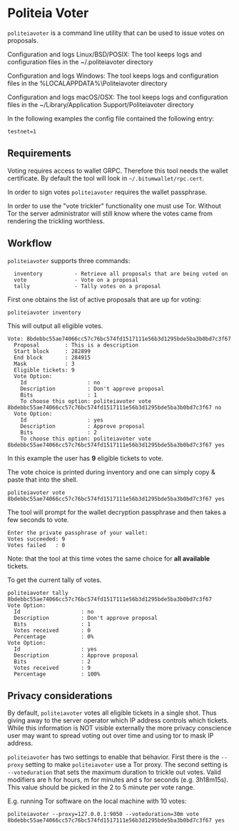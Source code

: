 # Politeia Voter

`politeiavoter` is a command line utility that can be used to issue votes on
proposals.

Configuration and logs Linux/BSD/POSIX:
The tool keeps logs and configuration files in the ~/.politeiavoter directory

Configuration and logs Windows:
The tool keeps logs and configuration files in the %LOCALAPPDATA%\Politeiavoter
directory

Configuration and logs macOS/OSX:
The tool keeps logs and configuration files in the ~/Library/Application
Support/Politeiavoter directory

In the following examples the config file contained the following entry:
```
testnet=1
```

## Requirements

Voting requires access to wallet GRPC. Therefore this tool needs the wallet
certificate. By default the tool will look in `~/.bitumwallet/rpc.cert`.

In order to sign votes ```politeiavoter``` requires the wallet passphrase.

In order to use the "vote trickler" functionality one must use Tor. Without Tor
the server administrator will still know where the votes came from rendering
the trickling worthless.

## Workflow

```politeiavoter``` supports three commands:

```
  inventory          - Retrieve all proposals that are being voted on
  vote               - Vote on a proposal
  tally              - Tally votes on a proposal
```

First one obtains the list of active proposals that are up for voting:
```
politeiavoter inventory
```

This will output all eligible votes.
```
Vote: 8bdebbc55ae74066cc57c76bc574fd1517111e56b3d1295bde5ba3b0bd7c3f67
  Proposal        : This is a description
  Start block     : 282899
  End block       : 284915
  Mask            : 3
  Eligible tickets: 9
  Vote Option:
    Id                   : no
    Description          : Don't approve proposal
    Bits                 : 1
    To choose this option: politeiavoter vote 8bdebbc55ae74066cc57c76bc574fd1517111e56b3d1295bde5ba3b0bd7c3f67 no
  Vote Option:
    Id                   : yes
    Description          : Approve proposal
    Bits                 : 2
    To choose this option: politeiavoter vote 8bdebbc55ae74066cc57c76bc574fd1517111e56b3d1295bde5ba3b0bd7c3f67 yes
```

In this example the user has **9** eligible tickets to vote.

The vote choice is printed during inventory and one can simply copy & paste
that into the shell.

```
politeiavoter vote 8bdebbc55ae74066cc57c76bc574fd1517111e56b3d1295bde5ba3b0bd7c3f67 yes
```
The tool will prompt for the wallet decryption passphrase and then takes a few
seconds to vote.

```
Enter the private passphrase of your wallet:
Votes succeeded: 9
Votes failed   : 0
```

Note: that the tool at this time votes the same choice for **all available**
tickets.

To get the current tally of votes.
```
politeiavoter tally 8bdebbc55ae74066cc57c76bc574fd1517111e56b3d1295bde5ba3b0bd7c3f67
Vote Option:
  Id                   : no
  Description          : Don't approve proposal
  Bits                 : 1
  Votes received       : 0
  Percentage           : 0%
Vote Option:
  Id                   : yes
  Description          : Approve proposal
  Bits                 : 2
  Votes received       : 9
  Percentage           : 100%
```

## Privacy considerations

By default, ```politeiavoter``` votes all eligible tickets in a single shot.
Thus giving away to the server operator which IP address controls which
tickets.  While this information is NOT visible externally the more privacy
conscience user may want to spread voting out over time and using tor to mask
IP address.

```politeiavoter``` has two settings to enable that behavior. First there is
the ```--proxy``` setting to make ```politeiavoter``` use a Tor proxy. The
second setting is ```--voteduration``` that sets the maximum duration to
trickle out votes. Valid modifiers are h for hours, m for minutes and s for
seconds (e.g. 3h18m15s). This value should be picked in the 2 to 5 minute per
vote range.

E.g. running Tor software on the local machine with 10 votes:
```
politeiavoter --proxy=127.0.0.1:9050 --voteduration=30m vote 8bdebbc55ae74066cc57c76bc574fd1517111e56b3d1295bde5ba3b0bd7c3f67 yes
```
